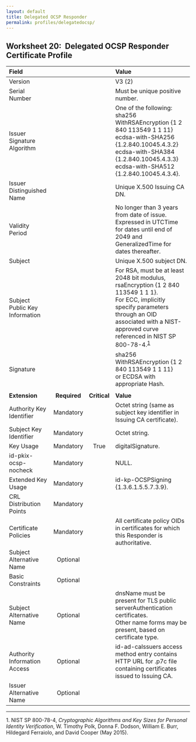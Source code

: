 ```yaml
---
layout: default
title: Delegated OCSP Responder
permalink: profiles/delegatedocsp/
---
```


## Worksheet 20:&nbsp;&nbsp;Delegated OCSP Responder Certificate Profile

| **Field** |       |       | **Value**                             |
| :-------- | :---: | :---: | :-------------------------------     |
| Version   |       |       | V3 (2)                                 |
| Serial Number   |       |       | Must be unique positive number. |
| Issuer Signature Algorithm   |       |       |  One of the following:<br>sha256 WithRSAEncryption {1 2 840 113549 1 1 11}<br>ecdsa-with-SHA256 {1.2.840.10045.4.3.2}<br>ecdsa-with-SHA384 {1.2.840.10045.4.3.3}<br>ecdsa-with-SHA512 {1.2.840.10045.4.3.4}. | 
| Issuer Distinguished Name   |       |       |  Unique X.500 Issuing CA DN.  |
| Validity Period   |       |       |  No longer than 3 years from date of issue.<BR>Expressed in UTCTime for dates until end of 2049 and GeneralizedTime for dates thereafter.  | 
| Subject   |       |       |   Unique X.500 subject DN.   |
| Subject Public Key Information   |       |       |   For RSA, must be at least 2048 bit modulus, rsaEncryption {1 2 840 113549 1 1 1}.<br>For ECC, implicitly specify parameters through an OID associated with a NIST-approved curve referenced in NIST SP 800-78-4.<sup>[1](#1)</sup>   |
| Signature   |       |       |   sha256 WithRSAEncryption {1 2 840 113549 1 1 11}<br>or ECDSA with appropriate Hash.   |
|               |                 |              |                                       |
| **Extension** |  **Required**   | **Critical** | **Value**                             |
| Authority Key Identifier   | Mandatory  |  | Octet string (same as subject key identifier in Issuing CA certificate). |
| Subject Key Identifier   | Mandatory |  | Octet string.  |
| Key Usage  | Mandatory | True |  digitalSignature.  | 
| id-pkix-ocsp-nocheck   | Mandatory |  | NULL.  | 
| Extended Key Usage   | Mandatory  |  | id-kp-OCSPSigning {1.3.6.1.5.5.7.3.9}.  | 
| CRL Distribution Points   | Mandatory |   |   | 
| Certificate Policies   | Mandatory  |  | All certificate policy OIDs in certificates for which this Responder is authoritative.  | 
| Subject Alternative Name   | Optional  |  |   | 
| Basic Constraints   | Optional  |  |   |
| Subject Alternative Name   | Optional  |  | dnsName must be present for TLS public serverAuthentication certificates.<br>Other name forms may be present, based on certificate type.  | 
| Authority Information Access   | Optional  |  | id-ad-caIssuers access method entry contains HTTP URL for .p7c file containing certificates issued to Issuing CA. | 
| Issuer Alternative Name   | Optional  |  |   | 

--------
<a name="1">1</a>. NIST SP 800-78-4, _Cryptographic Algorithms and Key Sizes for Personal Identity Verification_, W. Timothy Polk, Donna F. Dodson, William E. Burr, Hildegard Ferraiolo, and David Cooper (May 2015).

